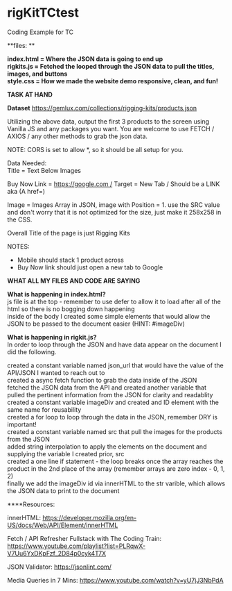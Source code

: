 # rigKitTCtest
Coding Example for TC 

**files: **

**index.html = Where the JSON data is going to end up <br>
rigkits.js = Fetched the looped through the JSON data to pull the titles, images, and buttons <br>
style.css = How we made the website demo responsive, clean, and fun!** <br>


**TASK AT HAND** <br>

**Dataset** https://gemlux.com/collections/rigging-kits/products.json <br>

Utilizing the above data, output the first 3 products to the screen using Vanilla JS and any packages you want. You are welcome to use FETCH / AXIOS / any other methods to grab the json data.<br>

NOTE: CORS is set to allow *, so it should be all setup for you.<br>

Data Needed:<br>
Title = Text Below Images<br>

Buy Now Link = https://google.com / Target = New Tab / Should be a LINK aka (A href=)<br>

Image = Images Array in JSON, image with Position = 1. use the SRC value and don't worry that it is not optimized for the size, just make it 258x258 in the CSS.<br>

Overall Title of the page is just Rigging Kits<br>

NOTES:<br>
* Mobile should stack 1 product across<br>
* Buy Now link should just open a new tab to Google<br>


**WHAT ALL MY FILES AND CODE ARE SAYING**<br>


**What is happening in index.html?**<br>
js file is at the top - remember to use defer to allow it to load after all of the html so there is no bogging down happening<br>
inside of the body I created some simple elements that would allow the JSON to be passed to the document easier (HINT: #imageDiv)<br>


**What is happening in rigkit.js?**<br>
In order to loop through the JSON and have data appear on the document I did the following.<br>

created a constant variable named json_url that would have the value of the API/JSON I wanted to reach out to <br>
created a async fetch function to grab the data inside of the JSON <br>
fetched the JSON data from the API and created another variable that pulled the pertinent information from the JSON for clarity and readablity<br>
created a constant variable imageDiv and created and ID element with the same name for reusability<br>
created a for loop to loop through the data in the JSON, remember DRY is important!<br>
created a constant variable named src that pull the images for the products from the JSON<br>
added string interpolation to apply the elements on the document and supplying the variable I created prior, src<br>
created a one line if statement - the loop breaks once the array reaches the product in the 2nd place of the array (remember arrays are zero index - 0, 1, 2)<br>
finally we add the imageDiv id via innerHTML to the str varible, which allows the JSON data to print to the document<br>


****Resources: 

innerHTML: https://developer.mozilla.org/en-US/docs/Web/API/Element/innerHTML <br>

Fetch / API Refresher Fullstack with The Coding Train: https://www.youtube.com/playlist?list=PLRqwX-V7Uu6YxDKpFzf_2D84p0cyk4T7X <br>

JSON Validator: https://jsonlint.com/ <br>

Media Queries in 7 Mins: https://www.youtube.com/watch?v=yU7jJ3NbPdA <br>
